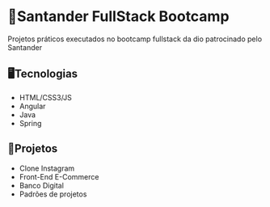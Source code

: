 <h1> 🏦Santander FullStack Bootcamp </h1>
<p>Projetos práticos executados no bootcamp fullstack da dio patrocinado pelo Santander</p>

<h2>🖥Tecnologias</h2>
<ul>
<li>HTML/CSS3/JS</li>
<li>Angular</li>
<li>Java</li>
<li>Spring</li>
</ul>

<h2>📐Projetos</h2>
<ul>
<li>Clone Instagram</li>
<li>Front-End E-Commerce</li>
<li>Banco Digital</li>
<li>Padrões de projetos</li>
</ul>

